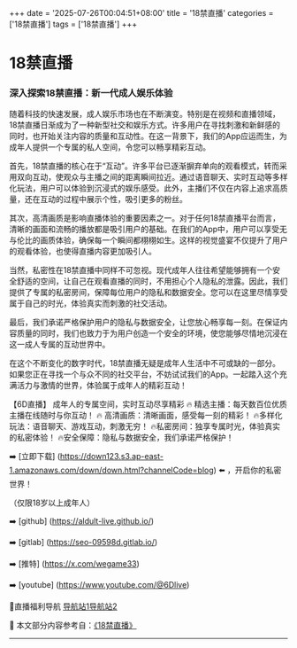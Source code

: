 +++
date = '2025-07-26T00:04:51+08:00'
title = '18禁直播'
categories = ['18禁直播']
tags = ['18禁直播']
+++

# 18禁直播

### 深入探索18禁直播：新一代成人娱乐体验

随着科技的快速发展，成人娱乐市场也在不断演变。特别是在视频和直播领域，18禁直播日渐成为了一种新型社交和娱乐方式。许多用户在寻找刺激和新鲜感的同时，也开始关注内容的质量和互动性。在这一背景下，我们的App应运而生，为成年人提供一个专属的私人空间，令您可以畅享精彩互动。

首先，18禁直播的核心在于“互动”。许多平台已逐渐摒弃单向的观看模式，转而采用双向互动，使观众与主播之间的距离瞬间拉近。通过语音聊天、实时互动等多样化玩法，用户可以体验到沉浸式的娱乐感受。此外，主播们不仅在内容上追求高质量，还在互动的过程中展示个性，吸引更多的粉丝。

其次，高清画质是影响直播体验的重要因素之一。对于任何18禁直播平台而言，清晰的画面和流畅的播放都是吸引用户的基础。在我们的App中，用户可以享受无与伦比的画质体验，确保每一个瞬间都栩栩如生。这样的视觉盛宴不仅提升了用户的观看体验，也使得直播内容更加吸引人。

当然，私密性在18禁直播中同样不可忽视。现代成年人往往希望能够拥有一个安全舒适的空间，让自己在观看直播的同时，不用担心个人隐私的泄露。因此，我们提供了专属的私密房间，保障每位用户的隐私和数据安全。您可以在这里尽情享受属于自己的时光，体验真实而刺激的社交活动。

最后，我们承诺严格保护用户的隐私与数据安全，让您放心畅享每一刻。在保证内容质量的同时，我们也致力于为用户创造一个安全的环境，使您能够尽情地沉浸在这一成人专属的互动世界中。

在这个不断变化的数字时代，18禁直播无疑是成年人生活中不可或缺的一部分。如果您正在寻找一个与众不同的社交平台，不妨试试我们的App。一起踏入这个充满活力与激情的世界，体验属于成年人的精彩互动！

【6D直播】
成年人的专属空间，实时互动尽享精彩
🔥 精选主播：每天数百位优质主播在线随时与你互动！
🔥 高清画质：清晰画面，感受每一刻的精彩！
🔥多样化玩法：语音聊天、游戏互动，刺激无穷！
🔥私密房间：独享专属时光，体验真实的私密体验！
🔥安全保障：隐私与数据安全，我们承诺严格保护！

➡️ [立即下载] (https://down123.s3.ap-east-1.amazonaws.com/down/down.html?channelCode=blog) ⬅️ ，开启你的私密世界！

（仅限18岁以上成年人）

➡️ [github] (https://aldult-live.github.io/)

➡️ [gitlab] (https://seo-09598d.gitlab.io/)

➡️ [推特] (https://x.com/wegame33)

➡️ [youtube] (https://www.youtube.com/@6Dlive)

🔞直播福利导航 [导航站1](https://webstack-86085a.gitlab.io/)[导航站2](https://onlygit123-2.github.io/)


📘 本文部分内容参考自：[《18禁直播》](https://github.com/my25721/my)

---
